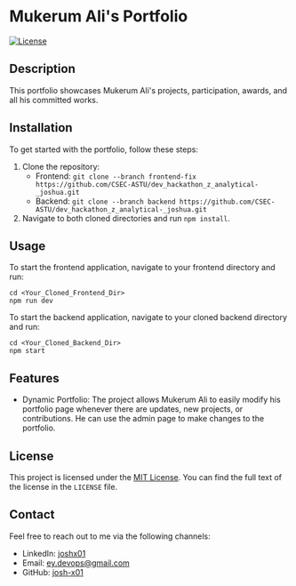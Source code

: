 # Mukerum Ali's Portfolio

[![License](https://img.shields.io/badge/license-MIT-blue.svg)](LICENSE)

## Description

This portfolio showcases Mukerum Ali's projects, participation, awards, and all his committed works.

## Installation

To get started with the portfolio, follow these steps:

1. Clone the repository:
   - Frontend: `git clone --branch frontend-fix https://github.com/CSEC-ASTU/dev_hackathon_z_analytical-_joshua.git`
   - Backend: `git clone --branch backend https://github.com/CSEC-ASTU/dev_hackathon_z_analytical-_joshua.git`
2. Navigate to both cloned directories and run `npm install`.

## Usage

To start the frontend application, navigate to your frontend directory and run:

```
cd <Your_Cloned_Frontend_Dir>
npm run dev
```

To start the backend application, navigate to your cloned backend directory and run:

```
cd <Your_Cloned_Backend_Dir>
npm start
```

## Features

- Dynamic Portfolio: The project allows Mukerum Ali to easily modify his portfolio page whenever there are updates, new projects, or contributions. He can use the admin page to make changes to the portfolio.

## License

This project is licensed under the [MIT License](LICENSE). You can find the full text of the license in the `LICENSE` file.

## Contact

Feel free to reach out to me via the following channels:

- LinkedIn: [joshx01](https://www.linkedin.com/in/joshx01)
- Email: ey.devops@gmail.com
- GitHub: [josh-x01](https://github.com/josh-x01)
